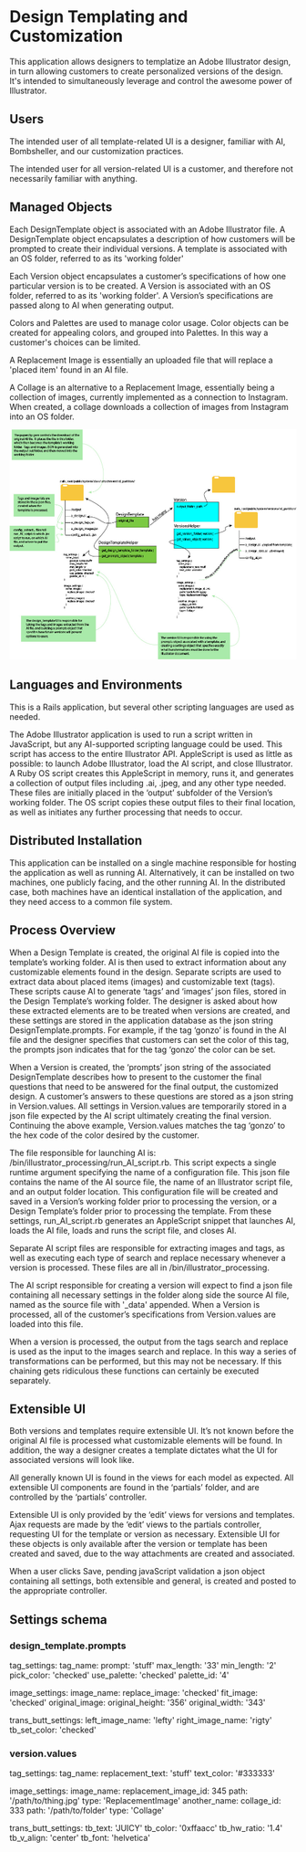 # Design Templating and Customization

This application allows designers to templatize an Adobe Illustrator design, in turn allowing customers to create personalized versions of the design.  It's intended to simultaneously leverage and control the awesome power of Illustrator.

## Users

The intended user of all template-related UI is a designer, familiar with AI, Bombsheller, and our customization practices.

The intended user for all version-related UI is a customer, and therefore not necessarily familiar with anything.

## Managed Objects

Each DesignTemplate object is associated with an Adobe Illustrator file.  A DesignTemplate object encapsulates a description of how customers will be prompted to create their individual versions.  A template is associated with an OS folder, referred to as its 'working folder'

Each Version object encapsulates a customer’s specifications of how one particular version is to be created.  A Version is associated with an OS folder, referred to as its 'working folder'.  A Version’s specifications are passed along to AI when generating output.

Colors and Palettes are used to manage color usage.  Color objects can be created for appealing colors, and grouped into Palettes. In this way a customer's choices can be limited.

A Replacement Image is essentially an uploaded file that will replace a 'placed item' found in an AI file.

A Collage is an alternative to a Replacement Image, essentially being a collection of images, currently implemented as a connection to Instagram.  When created, a collage downloads a collection of images from Instagram into an OS folder.  


![alt text]( https://github.com/bttalisman/design_customization/blob/master/diagram.jpg "Diagram")

## Languages and Environments

This is a Rails application, but several other scripting languages are used as needed.

The Adobe Illustrator application is used to run a script written in JavaScript, but any AI-supported scripting language could be used.  This script has access to the entire Illustrator API.  AppleScript is used as little as possible: to launch Adobe Illustrator, load the AI script, and close Illustrator.  A Ruby OS script creates this AppleScript in memory, runs it, and generates a collection of output files including .ai, .jpeg, and any other type needed.  These files are initially placed in the ‘output’ subfolder of the Version’s working folder. The OS script copies these output files to their final location, as well as initiates any further processing that needs to occur.

## Distributed Installation

This application can be installed on a single machine responsible for hosting the application as well as running AI.  Alternatively, it can be installed on two machines, one publicly facing, and the other running AI.  In the distributed case, both machines have an identical installation of the application, and they need access to a common file system.

## Process Overview

When a Design Template is created, the original AI file is copied into the template’s working folder. AI is then used to extract information about any customizable elements found in the design.  Separate scripts are used to extract data about placed items (images) and customizable text (tags).  These scripts cause AI to generate ‘tags’ and ‘images’ json files, stored in the Design Template’s working folder.  The designer is asked about how these extracted elements are to be treated when versions are created, and these settings are stored in the application database as the json string DesignTemplate.prompts.  For example, if the tag ‘gonzo’ is found in the AI file and the designer specifies that customers can set the color of this tag, the prompts json indicates that for the tag ‘gonzo’ the color can be set.

When a Version is created, the ‘prompts’ json string of the associated DesignTemplate describes how to present to the customer the final questions that need to be answered for the final output, the customized design.  A customer’s answers to these questions are stored as a json string in Version.values.  All settings in Version.values are temporarily stored in a json file expected by the AI script ultimately creating the final version.  Continuing the above example, Version.values matches the tag ‘gonzo’ to the hex code of the color desired by the customer.

The file responsible for launching AI is: /bin/illustrator_processing/run_AI_script.rb.  This script expects a single runtime argument specifying the name of a configuration file.  This json file contains the name of the AI source file, the name of an Illustrator script file, and an output folder location.  This configuration file will be created and saved in a Version’s working folder prior to processing the version, or a Design Template’s folder prior to processing the template.  From these settings, run_AI_script.rb generates an AppleScript snippet that launches AI, loads the AI file, loads and runs the script file, and closes AI.

Separate AI script files are responsible for extracting images and tags, as well as executing each type of search and replace necessary whenever a version is processed.  These files are all in /bin/illustrator_processing.

The AI script responsible for creating a version will expect to find a json file containing all necessary settings in the folder along side the source AI file, named as the source file with '\_data' appended.  When a Version is processed, all of the customer’s specifications from Version.values are loaded into this file.

When a version is processed, the output from the tags search and replace is used as the input to the images search and replace.  In this way a series of transformations can be performed, but this may not be necessary.  If this chaining gets ridiculous these functions can certainly be executed separately.

## Extensible UI

Both versions and templates require extensible UI.  It’s not known before the original AI file is processed what customizable elements will be found.  In addition, the way a designer creates a template dictates what the UI for associated versions will look like.  

All generally known UI is found in the views for each model as expected.  All extensible UI components are found in the ‘partials’ folder, and are controlled by the ‘partials’ controller.

Extensible UI is only provided by the ‘edit’ views for versions and templates.  Ajax requests are made by the ‘edit’ views to the partials controller, requesting UI for the template or version as necessary.  Extensible UI for these objects is only available after the version or template has been created and saved, due to the way attachments are created and associated.

When a user clicks Save, pending javaScript validation a json object containing all settings, both extensible and general, is created and posted to the appropriate controller.


## Settings schema

### design_template.prompts

  tag_settings:
    tag_name:
      prompt: 'stuff'
      max_length: '33'
      min_length: '2'
      pick_color: 'checked'
      use_palette: 'checked'
      palette_id: '4'

  image_settings:
    image_name:
      replace_image: 'checked'
      fit_image: 'checked'
      original_image:
      original_height: '356'
      original_width: '343'

  trans_butt_settings:
    left_image_name: 'lefty'
    right_image_name: 'rigty'
    tb_set_color: 'checked'


### version.values

  tag_settings:
    tag_name:
      replacement_text: 'stuff'
      text_color: '#333333'

  image_settings:
    image_name:
      replacement_image_id: 345
      path: '/path/to/thing.jpg'
      type: 'ReplacementImage'
    another_name:
      collage_id: 333
      path: '/path/to/folder'
      type: 'Collage'

  trans_butt_settings:
    tb_text: 'JUICY'
    tb_color: '0xffaacc'
    tb_hw_ratio: '1.4'
    tb_v_align: 'center'
    tb_font: 'helvetica'
